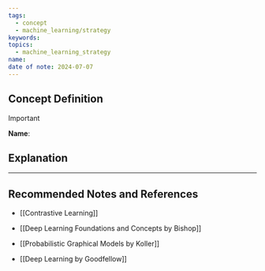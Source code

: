 ```yaml
---
tags:
  - concept
  - machine_learning/strategy
keywords: 
topics:
  - machine_learning_strategy
name: 
date of note: 2024-07-07
---
```


## Concept Definition

>[!important]
>**Name**: 



## Explanation





-----------
##  Recommended Notes and References

- [[Contrastive Learning]]


- [[Deep Learning Foundations and Concepts by Bishop]]
- [[Probabilistic Graphical Models by Koller]]
- [[Deep Learning by Goodfellow]]